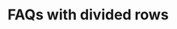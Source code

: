 ---
title:  FAQs with divided rows
category: Marketing
paid: true
isActive: true
ltr: {"vue":{"vueTail":[],"vueCss":[]},"react":{"jsxCss":[],"jsxTail":[{"label":"App.jsx","code":"export default () => {\n\n    const faqsList = [\n        {\n            q: \"What are some random questions to ask?\",\n            a: \"That's exactly the reason we created this random question generator. There are hundreds of random questions to choose from so you're able to find the perfect random question.\"\n        },\n        {\n            q: \"Do you include common questions?\",\n            a: \"This generator doesn't include most common questions. The thought is that you can come up with common questions on your own so most of the questions in this generator.\"\n        },\n        {\n            q: \"Can I use this for 21 questions?\",\n            a: \"Yes! there are two ways that you can use this question generator depending on what you're after. You can indicate that you want 21 questions generated.\"\n        },\n        {\n            q: \"Are these questions for girls or for boys?\",\n            a: \"The questions in this generator are gender neutral and can be used to ask either male of females (or any other gender the person identifies with).\"\n        },\n        {\n            q: \"What do you wish you had more talent doing?\",\n            a: \"If you've been searching for a way to get random questions, you've landed on the correct webpage. We created the Random Question Generator to ask you as many random questions as your heart desires.\"\n        }\n    ]\n\n    return (\n        <section className='py-14'>\n            <div className=\"max-w-screen-xl mx-auto px-4 gap-12 md:flex md:px-8\">\n                <div className='flex-1'>\n                    <div className=\"max-w-lg\">\n                        <h3 className='font-semibold text-indigo-600'>\n                            Frequently asked questions\n                        </h3>\n                        <p className='mt-3 text-gray-800 text-3xl font-extrabold sm:text-4xl'>\n                            All information you need to know\n                        </p>\n                    </div>\n                </div>\n                <div className='flex-1 mt-12 md:mt-0'>\n                    <ul className='space-y-4 divide-y'>\n                        {faqsList.map((item, idx) => (\n                            <li\n                                className=\"py-5\"\n                                key={idx}>\n                                <summary\n                                    className=\"flex items-center justify-between font-semibold text-gray-700\">\n                                    {item.q}\n                                </summary>\n                                <p\n                                    dangerouslySetInnerHTML={{ __html: item.a }}\n                                    className='mt-3 text-gray-600 leading-relaxed'>\n                                </p>\n                            </li>\n                        ))}\n                    </ul>\n                </div>\n            </div>\n        </section>\n    );\n};"}]},"preview":"function App() {\n  const faqsList = [{\n    q: \"What are some random questions to ask?\",\n    a: \"That's exactly the reason we created this random question generator. There are hundreds of random questions to choose from so you're able to find the perfect random question.\"\n  }, {\n    q: \"Do you include common questions?\",\n    a: \"This generator doesn't include most common questions. The thought is that you can come up with common questions on your own so most of the questions in this generator.\"\n  }, {\n    q: \"Can I use this for 21 questions?\",\n    a: \"Yes! there are two ways that you can use this question generator depending on what you're after. You can indicate that you want 21 questions generated.\"\n  }, {\n    q: \"Are these questions for girls or for boys?\",\n    a: \"The questions in this generator are gender neutral and can be used to ask either male of females (or any other gender the person identifies with).\"\n  }, {\n    q: \"What do you wish you had more talent doing?\",\n    a: \"If you've been searching for a way to get random questions, you've landed on the correct webpage. We created the Random Question Generator to ask you as many random questions as your heart desires.\"\n  }];\n  return /*#__PURE__*/React.createElement(\"section\", {\n    className: \"py-14\"\n  }, /*#__PURE__*/React.createElement(\"div\", {\n    className: \"max-w-screen-xl mx-auto px-4 gap-12 md:flex md:px-8\"\n  }, /*#__PURE__*/React.createElement(\"div\", {\n    className: \"flex-1\"\n  }, /*#__PURE__*/React.createElement(\"div\", {\n    className: \"max-w-lg\"\n  }, /*#__PURE__*/React.createElement(\"h3\", {\n    className: \"font-semibold text-indigo-600\"\n  }, \"Frequently asked questions\"), /*#__PURE__*/React.createElement(\"p\", {\n    className: \"mt-3 text-gray-800 text-3xl font-extrabold sm:text-4xl\"\n  }, \"All information you need to know\"))), /*#__PURE__*/React.createElement(\"div\", {\n    className: \"flex-1 mt-12 md:mt-0\"\n  }, /*#__PURE__*/React.createElement(\"ul\", {\n    className: \"space-y-4 divide-y\"\n  }, faqsList.map((item, idx) => /*#__PURE__*/React.createElement(\"li\", {\n    className: \"py-5\",\n    key: idx\n  }, /*#__PURE__*/React.createElement(\"summary\", {\n    className: \"flex items-center justify-between font-semibold text-gray-700\"\n  }, item.q), /*#__PURE__*/React.createElement(\"p\", {\n    dangerouslySetInnerHTML: {\n      __html: item.a\n    },\n    className: \"mt-3 text-gray-600 leading-relaxed\"\n  })))))));\n}\n\n;"}
rtl: {"react":{"jsxCss":[],"jsxTail":[{"label":"App.jsx","code":"export default () => {\n\n    const faqsList = [\n        {\n            q: \"ما هي بعض الأسئلة العشوائية التي يجب طرحها؟\",\n            a: \"هذا هو بالضبط سبب إنشاء مولد الأسئلة العشوائية هذا. هناك المئات من الأسئلة العشوائية للاختيار من بينها حتى تتمكن من العثور على السؤال العشوائي المثالي.\"\n        },\n        {\n            q: \"هل تقوم بتضمين أسئلة شائعة؟\",\n            a: \"لا يتضمن هذا المولد الأسئلة الأكثر شيوعًا. الفكرة هي أنه يمكنك طرح أسئلة شائعة بمفردك ، لذا فإن معظم الأسئلة في هذا المولد.\"\n        },\n        {\n            q: \"هل يمكنني استخدام هذا لـ 21 سؤالاً؟\",\n            a: \"نعم! هناك طريقتان يمكنك استخدام منشئ الأسئلة هذا بناءً على ما تبحث عنه. يمكنك الإشارة إلى أنك تريد إنشاء 21 سؤالاً.\"\n        },\n        {\n            q: \"هل هذه الأسئلة للفتيات أم للفتيان؟\",\n            a: \"الأسئلة في هذا المولد محايدة بين الجنسين ويمكن استخدامها لسؤال أي ذكر من الإناث (أو أي جنس آخر يحدده الشخص).\"\n        },\n        {\n            q: \"ماذا تتمنى لو كان لديك المزيد من المواهب تفعل؟\",\n            a: \"إذا كنت تبحث عن طريقة للحصول على أسئلة عشوائية ، فقد وصلت إلى صفحة الويب الصحيحة. لقد أنشأنا منشئ الأسئلة العشوائية لطرح العديد من الأسئلة العشوائية التي يرغبها قلبك.\"\n        }\n    ]\n\n    return (\n        <section className='py-14'>\n            <div className=\"max-w-screen-xl mx-auto px-4 gap-12 md:flex md:px-8\">\n                <div className='flex-1'>\n                    <div className=\"max-w-lg\">\n                        <h3 className='font-semibold text-indigo-600'>\n                            أسئلة متكررة\n                        </h3>\n                        <p className='mt-3 text-gray-800 text-3xl font-extrabold sm:text-4xl'>\n                            كل المعلومات التي تريد أن تعرفها\n                        </p>\n                    </div>\n                </div>\n                <div className='flex-1 mt-12 md:mt-0'>\n                    <ul className='space-y-4 divide-y'>\n                        {faqsList.map((item, idx) => (\n                            <li\n                                className=\"py-5\"\n                                key={idx}>\n                                <summary\n                                    className=\"flex items-center justify-between font-semibold text-gray-700\">\n                                    {item.q}\n                                </summary>\n                                <p\n                                    dangerouslySetInnerHTML={{ __html: item.a }}\n                                    className='mt-3 text-gray-600 leading-relaxed'>\n                                </p>\n                            </li>\n                        ))}\n                    </ul>\n                </div>\n            </div>\n        </section>\n    )\n}"}]},"preview":"function App() {\n  const faqsList = [{\n    q: \"ما هي بعض الأسئلة العشوائية التي يجب طرحها؟\",\n    a: \"هذا هو بالضبط سبب إنشاء مولد الأسئلة العشوائية هذا. هناك المئات من الأسئلة العشوائية للاختيار من بينها حتى تتمكن من العثور على السؤال العشوائي المثالي.\"\n  }, {\n    q: \"هل تقوم بتضمين أسئلة شائعة؟\",\n    a: \"لا يتضمن هذا المولد الأسئلة الأكثر شيوعًا. الفكرة هي أنه يمكنك طرح أسئلة شائعة بمفردك ، لذا فإن معظم الأسئلة في هذا المولد.\"\n  }, {\n    q: \"هل يمكنني استخدام هذا لـ 21 سؤالاً؟\",\n    a: \"نعم! هناك طريقتان يمكنك استخدام منشئ الأسئلة هذا بناءً على ما تبحث عنه. يمكنك الإشارة إلى أنك تريد إنشاء 21 سؤالاً.\"\n  }, {\n    q: \"هل هذه الأسئلة للفتيات أم للفتيان؟\",\n    a: \"الأسئلة في هذا المولد محايدة بين الجنسين ويمكن استخدامها لسؤال أي ذكر من الإناث (أو أي جنس آخر يحدده الشخص).\"\n  }, {\n    q: \"ماذا تتمنى لو كان لديك المزيد من المواهب تفعل؟\",\n    a: \"إذا كنت تبحث عن طريقة للحصول على أسئلة عشوائية ، فقد وصلت إلى صفحة الويب الصحيحة. لقد أنشأنا منشئ الأسئلة العشوائية لطرح العديد من الأسئلة العشوائية التي يرغبها قلبك.\"\n  }];\n  return /*#__PURE__*/React.createElement(\"section\", {\n    className: \"py-14\"\n  }, /*#__PURE__*/React.createElement(\"div\", {\n    className: \"max-w-screen-xl mx-auto px-4 gap-12 md:flex md:px-8\"\n  }, /*#__PURE__*/React.createElement(\"div\", {\n    className: \"flex-1\"\n  }, /*#__PURE__*/React.createElement(\"div\", {\n    className: \"max-w-lg\"\n  }, /*#__PURE__*/React.createElement(\"h3\", {\n    className: \"font-semibold text-indigo-600\"\n  }, \"\\u0623\\u0633\\u0626\\u0644\\u0629 \\u0645\\u062A\\u0643\\u0631\\u0631\\u0629\"), /*#__PURE__*/React.createElement(\"p\", {\n    className: \"mt-3 text-gray-800 text-3xl font-extrabold sm:text-4xl\"\n  }, \"\\u0643\\u0644 \\u0627\\u0644\\u0645\\u0639\\u0644\\u0648\\u0645\\u0627\\u062A \\u0627\\u0644\\u062A\\u064A \\u062A\\u0631\\u064A\\u062F \\u0623\\u0646 \\u062A\\u0639\\u0631\\u0641\\u0647\\u0627\"))), /*#__PURE__*/React.createElement(\"div\", {\n    className: \"flex-1 mt-12 md:mt-0\"\n  }, /*#__PURE__*/React.createElement(\"ul\", {\n    className: \"space-y-4 divide-y\"\n  }, faqsList.map((item, idx) => /*#__PURE__*/React.createElement(\"li\", {\n    className: \"py-5\",\n    key: idx\n  }, /*#__PURE__*/React.createElement(\"summary\", {\n    className: \"flex items-center justify-between font-semibold text-gray-700\"\n  }, item.q), /*#__PURE__*/React.createElement(\"p\", {\n    dangerouslySetInnerHTML: {\n      __html: item.a\n    },\n    className: \"mt-3 text-gray-600 leading-relaxed\"\n  })))))));\n}","vue":{"vueTail":[],"vueCss":[]}}
slug: /faqs
id: 639934f5-ad80-4b22-aa0f-86cc9726a658
created_at: 1670156922383
---